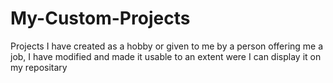 # My-Custom-Projects
Projects I have created as a hobby or given to me by a person offering me a job, I have modified and made it usable to an extent were I can display it on my repositary
